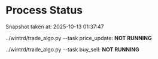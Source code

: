 # Process Status

Snapshot taken at: 2025-10-13 01:37:47

../wintrd/trade_algo.py --task price_update: **NOT RUNNING**

../wintrd/trade_algo.py --task buy_sell: **NOT RUNNING**

